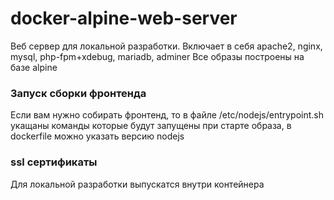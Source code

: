 # docker-alpine-web-server

Веб сервер для локальной разработки.
Включает в себя apache2, nginx, mysql, php-fpm+xdebug, mariadb, adminer
Все образы построены на базе alpine

### Запуск сборки фронтенда 
Если вам нужно собирать фронтенд, то в файле /etc/nodejs/entrypoint.sh укащаны команды которые будут запущены при старте образа, в dockerfile можно указать версию nodejs

### ssl сертификаты
Для локальной разработки выпускатся внутри контейнера